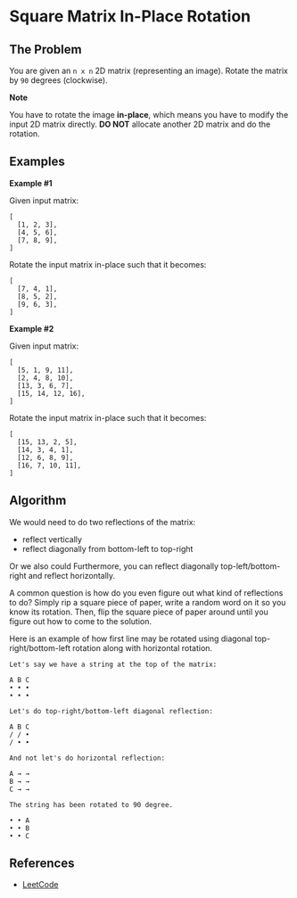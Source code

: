 # Square Matrix In-Place Rotation

## The Problem

You are given an `n x n` 2D matrix (representing an image). 
Rotate the matrix by `90` degrees (clockwise).

**Note**

You have to rotate the image **in-place**, which means you 
have to modify the input 2D matrix directly. **DO NOT** allocate
another 2D matrix and do the rotation.

## Examples

**Example #1**

Given input matrix:

```
[
  [1, 2, 3],
  [4, 5, 6],
  [7, 8, 9],
]
```

Rotate the input matrix in-place such that it becomes:

```
[
  [7, 4, 1],
  [8, 5, 2],
  [9, 6, 3],
]
```

**Example #2**

Given input matrix:

```
[
  [5, 1, 9, 11],
  [2, 4, 8, 10],
  [13, 3, 6, 7],
  [15, 14, 12, 16],
]
```

Rotate the input matrix in-place such that it becomes:

```
[
  [15, 13, 2, 5],
  [14, 3, 4, 1],
  [12, 6, 8, 9],
  [16, 7, 10, 11],
]
```

## Algorithm

We would need to do two reflections of the matrix: 

- reflect vertically
- reflect diagonally from bottom-left to top-right

Or we also could Furthermore, you can reflect diagonally 
top-left/bottom-right and reflect horizontally.

A common question is how do you even figure out what kind 
of reflections to do? Simply rip a square piece of paper,
write a random word on it so you know its rotation. Then,
flip the square piece of paper around until you figure out
how to come to the solution.
 
Here is an example of how first line may be rotated using
diagonal top-right/bottom-left rotation along with horizontal
rotation.

```
Let's say we have a string at the top of the matrix:

A B C
• • •
• • •

Let's do top-right/bottom-left diagonal reflection:

A B C
/ / •
/ • •  

And not let's do horizontal reflection:

A → →
B → →
C → →

The string has been rotated to 90 degree.

• • A
• • B
• • C
```

## References

- [LeetCode](https://leetcode.com/problems/rotate-image/description/)
